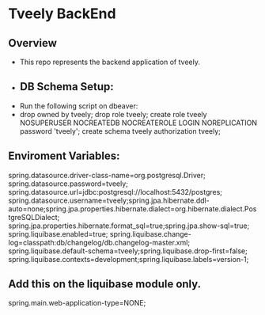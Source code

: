 # Tveely BackEnd
## Overview
- This repo represents the backend application of tveely.
- ## DB Schema Setup:
- Run the following script on dbeaver:
- drop owned by tveely;
  drop role tveely;
  create role tveely NOSUPERUSER NOCREATEDB NOCREATEROLE LOGIN NOREPLICATION password 'tveely';
  create schema tveely authorization tveely;
## Enviroment Variables:
spring.datasource.driver-class-name=org.postgresql.Driver;
spring.datasource.password=tveely;
spring.datasource.url=jdbc:postgresql://localhost:5432/postgres;
spring.datasource.username=tveely;spring.jpa.hibernate.ddl-auto=none;spring.jpa.properties.hibernate.dialect=org.hibernate.dialect.PostgreSQLDialect;
spring.jpa.properties.hibernate.format_sql=true;spring.jpa.show-sql=true;
spring.liquibase.enabled=true;
spring.liquibase.change-log=classpath:db/changelog/db.changelog-master.xml;
spring.liquibase.default-schema=tveely;spring.liquibase.drop-first=false;
spring.liquibase.contexts=development;spring.liquibase.labels=version-1;
## Add this on the liquibase module only.
spring.main.web-application-type=NONE;